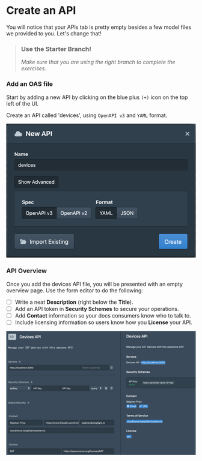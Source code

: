 # Create an API

You will notice that your APIs tab is pretty empty besides a few model files we provided to you. Let's change that!

<!-- theme: warning -->

> ### Use the Starter Branch!
>
> _Make sure that you are using the right branch to complete the exercises._

### Add an OAS file

Start by adding a new API by clicking on the blue plus `(+)` icon on the top left of the UI.

Create an API called 'devices', using `OpenAPI v3` and `YAML` format.

![newAPI](../../assets/images/newAPI.png)

### API Overview

Once you add the devices API file, you will be presented with an empty overview page. Use the form editor to do the following:

- [ ] Write a neat **Description** (right below the **Title**).
- [ ] Add an API token in **Security Schemes** to secure your operations.
- [ ] Add **Contact** information so your docs consumers know who to talk to.
- [ ] Include licensing information so users know how you **License** your API.

![overview](../../assets/images/overview.png)


